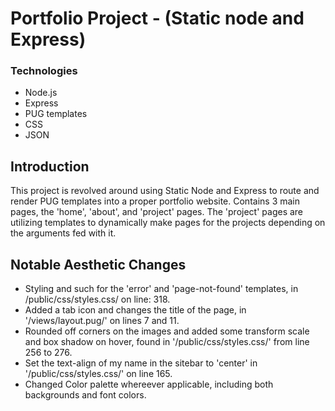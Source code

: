 # Portfolio Project - (Static node and Express)

### Technologies
* Node.js
* Express
* PUG templates
* CSS 
* JSON

## Introduction
This project is revolved around using Static Node and Express to route and render PUG templates into a proper portfolio website. Contains 3 main pages, the 'home', 'about', and 'project' pages. The 'project' pages are utilizing templates to dynamically make pages for the projects depending on the arguments fed with it.

## Notable Aesthetic Changes
* Styling and such for the 'error' and 'page-not-found' templates, in /public/css/styles.css/ on line: 318.
* Added a tab icon and changes the title of the page, in '/views/layout.pug/' on lines 7 and 11. 
* Rounded off corners on the images and added some transform scale and box shadow on hover, found in '/public/css/styles.css/' from line 256 to 276. 
* Set the text-align of my name in the sitebar to 'center' in '/public/css/styles.css/' on line 165. 
* Changed Color palette whereever applicable, including both backgrounds and font colors.